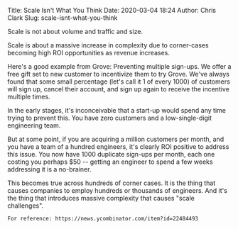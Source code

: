 Title: Scale Isn't What You Think
Date: 2020-03-04 18:24
Author: Chris Clark
Slug: scale-isnt-what-you-think

Scale is not about volume and traffic and size.

Scale is about a massive increase in complexity due to corner-cases becoming high ROI opportunities as revenue increases.

Here's a good example from Grove: Preventing multiple sign-ups. We offer a free gift set to new customer to incentivize them to try Grove. We've always found that some small percentage (let's call it 1 of every 1000) of customers will sign up, cancel their account, and sign up again to receive the incentive multiple times.

In the early stages, it's inconceivable that a start-up would spend any time trying to prevent this. You have zero customers and a low-single-digit engineering team.

But at some point, if you are acquiring a million customers per month, and you have a team of a hundred engineers, it's clearly ROI positive to address this issue. You now have 1000 duplicate sign-ups per month, each one costing you perhaps $50 -- getting an engineer to spend a few weeks addressing it is a no-brainer.

This becomes true across hundreds of corner cases. It is the thing that causes companies to employ hundreds or thousands of engineers. And it's the thing that introduces massive complexity that causes "scale challenges".


    For reference: https://news.ycombinator.com/item?id=22484493
